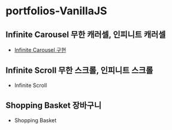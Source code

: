 # portfolios-VanillaJS
## Infinite Carousel 무한 캐러셀, 인피니트 캐러셀
- <a href = "portfolios-VanillaJS/tree/main/Infinite%20Carousel">Infinite Carousel 구현</a>

## Infinite Scroll 무한 스크롤, 인피니트 스크롤
- Infinite Scroll

## Shopping Basket 장바구니
- Shopping Basket


